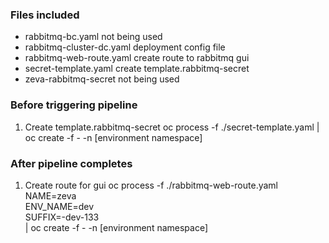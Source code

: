 ### Files included

* rabbitmq-bc.yaml not being used
* rabbitmq-cluster-dc.yaml deployment config file
* rabbitmq-web-route.yaml create route to rabbitmq gui
* secret-template.yaml create template.rabbitmq-secret
* zeva-rabbitmq-secret not being used

### Before triggering pipeline

1. Create template.rabbitmq-secret
oc process -f ./secret-template.yaml | oc create -f - -n [environment namespace]

### After pipeline completes

1. Create route for gui 
oc process -f ./rabbitmq-web-route.yaml NAME=zeva \
ENV_NAME=dev \
SUFFIX=-dev-133 \
| oc create -f - -n [environment namespace]

